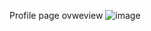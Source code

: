 Profile page ovweview
![image](https://user-images.githubusercontent.com/62584411/114166593-86a80300-9960-11eb-9808-478164a32287.png)
